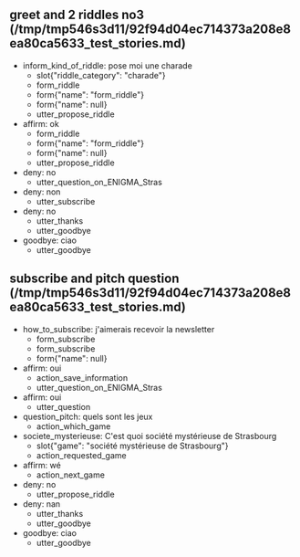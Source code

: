 ## greet and 2 riddles no3 (/tmp/tmp546s3d11/92f94d04ec714373a208e8ea80ca5633_test_stories.md)
* inform_kind_of_riddle: pose moi une charade   <!-- predicted: inform_kind_of_riddle: pose moi une [charade](riddle_category)[charade](riddle_category) -->
    - slot{"riddle_category": "charade"}
    - form_riddle   <!-- predicted: action_default_fallback -->
    - form{"name": "form_riddle"}
    - form{"name": null}
    - utter_propose_riddle
* affirm: ok
    - form_riddle
    - form{"name": "form_riddle"}
    - form{"name": null}
    - utter_propose_riddle
* deny: no
    - utter_question_on_ENIGMA_Stras
* deny: non
    - utter_subscribe
* deny: no
    - utter_thanks
    - utter_goodbye
* goodbye: ciao
    - utter_goodbye


## subscribe and pitch question (/tmp/tmp546s3d11/92f94d04ec714373a208e8ea80ca5633_test_stories.md)
* how_to_subscribe: j'aimerais recevoir la newsletter
    - form_subscribe
    - form_subscribe
    - form{"name": null}
* affirm: oui
    - action_save_information
    - utter_question_on_ENIGMA_Stras
* affirm: oui
    - utter_question
* question_pitch: quels sont les jeux
    - action_which_game
* societe_mysterieuse: C'est quoi  société mystérieuse de Strasbourg   <!-- predicted: societe_mysterieuse: C'est quoi  [société mystérieuse de Strasbourg](game)[société mystérieuse de Strasbourg](game) -->
    - slot{"game": "société mystérieuse de Strasbourg"}
    - action_requested_game
* affirm: wé
    - action_next_game
* deny: no
    - utter_propose_riddle
* deny: nan
    - utter_thanks   <!-- predicted: utter_subscribe -->
    - utter_goodbye
* goodbye: ciao
    - utter_goodbye


